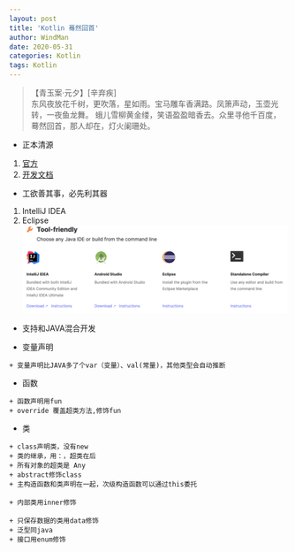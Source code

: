 ```yaml
---
layout: post
title: 'Kotlin 蓦然回首'
author: WindMan
date: 2020-05-31
categories: Kotlin 
tags: Kotlin 
---
```

> 【青玉案·元夕】[辛弃疾]  
东风夜放花千树，更吹落，星如雨。宝马雕车香满路。凤箫声动，玉壶光转，一夜鱼龙舞。
蛾儿雪柳黄金缕，笑语盈盈暗香去。众里寻他千百度，蓦然回首，那人却在，灯火阑珊处。

+ 正本清源
 1. [官方](https://kotlinlang.org/)
 2. [开发文档](https://www.kotlincn.net/docs/reference/basic-syntax.html)
+  工欲善其事，必先利其器
 1. IntelliJ IDEA
 2. Eclipse 
![test](/assets/img/kotlin_tools.png)

+ 支持和JAVA混合开发

+ 变量声明
```
+ 变量声明比JAVA多了个var（变量）、val(常量)，其他类型会自动推断
```

+ 函数
```
+ 函数声明用fun
+ override 覆盖超类方法,修饰fun
```

+ 类
```
+ class声明类，没有new
+ 类的继承，用：，超类在后
+ 所有对象的超类是 Any
+ abstract修饰class
+ 主构造函数和类声明在一起，次级构造函数可以通过this委托

+ 内部类用inner修饰

+ 只保存数据的类用data修饰
+ 泛型同java
+ 接口用enum修饰
```


